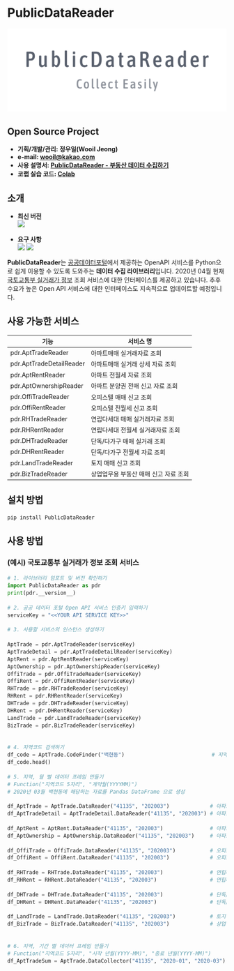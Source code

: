 # PublicDataReader

![PNG](./img_logo.png)


## Open Source Project

- **기획/개발/관리: 정우일(Wooil Jeong)**
- **e-mail: wooil@kakao.com**
- **사용 설명서: [PublicDataReader - 부동산 데이터 수집하기](https://wooiljeong.github.io/python/public_data_reader_01/)**
- **코랩 실습 코드: [Colab](https://colab.research.google.com/drive/1pFtMFr_te9T_maHjee8Sd8Yq9rTrE-4F)**

## 소개

- **최신 버전**  
![](https://img.shields.io/badge/PublicDataReader-0.1.1-blue.svg)  

- **요구 사항**  
![](https://img.shields.io/badge/Python-3.7.4-yellow.svg) ![](https://img.shields.io/badge/Pandas-0.25.3-red.svg)

**PublicDataReader**는 [공공데이터포털](https://data.go.kr)에서 제공하는 OpenAPI 서비스를 Python으로 쉽게 이용할 수 있도록 도와주는 **데이터 수집 라이브러리**입니다. 2020년 04월 현재 [국토교통부 실거래가 정보](https://www.data.go.kr/dataset/3050988/openapi.do) 조회 서비스에 대한 인터페이스를 제공하고 있습니다. 추후 수요가 높은 Open API 서비스에 대한 인터페이스도 지속적으로 업데이트할 예정입니다.

## 사용 가능한 서비스

**기능**              | **서비스 명**
---------------- | --------------------
pdr.AptTradeReader | 아파트매매 실거래자료 조회
pdr.AptTradeDetailReader | 아파트매매 실거래 상세 자료 조회
pdr.AptRentReader | 아파트 전월세 자료 조회
pdr.AptOwnershipReader | 아파트 분양권 전매 신고 자료 조회
pdr.OffiTradeReader | 오피스텔 매매 신고 조회
pdr.OffiRentReader | 오피스텔 전월세 신고 조회
pdr.RHTradeReader | 연립다세대 매매 실거래자료 조회
pdr.RHRentReader | 연립다세대 전월세 실거래자료 조회
pdr.DHTradeReader | 단독/다가구 매매 실거래 조회
pdr.DHRentReader | 단독/다가구 전월세 자료 조회
pdr.LandTradeReader | 토지 매매 신고 조회
pdr.BizTradeReader | 상업업무용 부동산 매매 신고 자료 조회



## 설치 방법

```bash
pip install PublicDataReader
```

## 사용 방법
### (예시) 국토교통부 실거래가 정보 조회 서비스

```python
# 1. 라이브러리 임포트 및 버전 확인하기
import PublicDataReader as pdr
print(pdr.__version__)

# 2. 공공 데이터 포털 Open API 서비스 인증키 입력하기
serviceKey = "<<YOUR API SERVICE KEY>>"

# 3. 사용할 서비스의 인스턴스 생성하기

AptTrade = pdr.AptTradeReader(serviceKey)
AptTradeDetail = pdr.AptTradeDetailReader(serviceKey)
AptRent = pdr.AptRentReader(serviceKey)
AptOwnership = pdr.AptOwnershipReader(serviceKey)
OffiTrade = pdr.OffiTradeReader(serviceKey)
OffiRent = pdr.OffiRentReader(serviceKey)
RHTrade = pdr.RHTradeReader(serviceKey)
RHRent = pdr.RHRentReader(serviceKey)
DHTrade = pdr.DHTradeReader(serviceKey)
DHRent = pdr.DHRentReader(serviceKey)
LandTrade = pdr.LandTradeReader(serviceKey)
BizTrade = pdr.BizTradeReader(serviceKey)


# 4. 지역코드 검색하기
df_code = AptTrade.CodeFinder("백현동")                            # 지역코드 : 41135
df_code.head()

# 5. 지역, 월 별 데이터 프레임 만들기
# Function("지역코드 5자리", "계약월(YYYYMM)")
# 2020년 03월 백현동에 해당하는 자료를 Pandas DataFrame 으로 생성

df_AptTrade = AptTrade.DataReader("41135", "202003")             # 아파트매매 실거래자료 조회
df_AptTradeDetail = AptTradeDetail.DataReader("41135", "202003") # 아파트매매 실거래 상세 자료 조회

df_AptRent = AptRent.DataReader("41135", "202003")               # 아파트 전월세 자료 조회
df_AptOwnership = AptOwnership.DataReader("41135", "202003")     # 아파트 분양권전매 신고 자료 조회

df_OffiTrade = OffiTrade.DataReader("41135", "202003")           # 오피스텔 매매 신고 조회
df_OffiRent = OffiRent.DataReader("41135", "202003")             # 오피스텔 전월세 신고 조회

df_RHTrade = RHTrade.DataReader("41135", "202003")               # 연립다세대 매매 실거래자료 조회
df_RHRent = RHRent.DataReader("41135", "202003")                 # 연립다세대 전월세 실거래자료 조회

df_DHTrade = DHTrade.DataReader("41135", "202003")               # 단독/다가구 매매 실거래 조회
df_DHRent = DHRent.DataReader("41135", "202003")                 # 단독/다가구 전월세 자료 조회

df_LandTrade = LandTrade.DataReader("41135", "202003")           # 토지 매매 신고 조회
df_BizTrade = BizTrade.DataReader("41135", "202003")             # 상업업무용 부동산 매매 신고 자료 조회


# 6. 지역, 기간 별 데이터 프레임 만들기
# Function("지역코드 5자리", "시작 년월(YYYY-MM)", "종료 년월(YYYY-MM)")
df_AptTradeSum = AptTrade.DataCollector("41135", "2020-01", "2020-03")   # 기타 서비스 함수 동일

```
